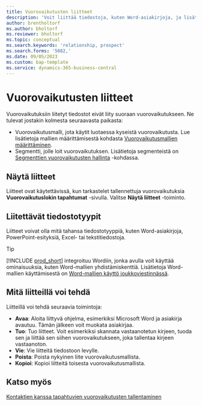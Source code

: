 ```yaml
---
title: Vuorovaikutusten liitteet
description: 'Voit liittää tiedostoja, kuten Word-asiakirjoja, ja lisätä vuorovaikutustietoja.'
author: brentholtorf
ms.author: bholtorf
ms.reviewer: bholtorf
ms.topic: conceptual
ms.search.keywords: 'relationship, prospect'
ms.search.forms: '5082,'
ms.date: 09/05/2023
ms.custom: bap-template
ms.service: dynamics-365-business-central
---
```

# Vuorovaikutusten liitteet

Vuorovaikutuksiin liitetyt tiedostot eivät liity suoraan vuorovaikutukseen. Ne tulevat jostakin kolmesta seuraavasta paikasta:

* Vuorovaikutusmalli, jota käytit luotaessa kyseistä vuorovaikutusta. Lue lisätietoja mallien määrittämisestä kohdasta [Vuorovaikutusmallien määrittäminen](marketing-interactions.md#set-up-interaction-templates).
* Segmentti, jolle loit vuorovaikutuksen. Lisätietoja segmenteistä on [Segmenttien vuorovaikutusten hallinta](marketing-interaction-segments.md) -kohdassa.

## Näytä liitteet

Liitteet ovat käytettävissä, kun tarkastelet tallennettuja vuorovaikutuksia **Vuorovaikutuslokin tapahtumat** -sivulla. Valitse **Näytä liitteet** -toiminto.

## Liitettävät tiedostotyypit

Liitteet voivat olla mitä tahansa tiedostotyyppiä, kuten Word-asiakirjoja, PowerPoint-esityksiä, Excel- tai tekstitiedostoja.

> [!TIP]
> [!INCLUDE [prod_short](includes/prod_short.md)] integroituu Wordiin, jonka avulla voit käyttää ominaisuuksia, kuten Word-mallien yhdistämiskenttiä. Lisätietoja Word-mallien käyttämisestä on [Word-mallien käyttö joukkoviestinnässä](ui-mail-merge.md).

## Mitä liitteillä voi tehdä

Liitteillä voi tehdä seuraavia toimintoja:

* **Avaa**: Aloita liittyvä ohjelma, esimerkiksi Microsoft Word ja asiakirja avautuu. Tämän jälkeen voit muokata asiakirjaa.
* **Tuo**: Tuo liitteet. Voit esimerkiksi skannata vastaanotetun kirjeen, tuoda sen ja liittää sen siihen vuorovaikutukseen, joka tallentaa kirjeen vastaanoton.
* **Vie**: Vie liitteitä tiedostoon levylle.
* **Poista**: Poista nykyinen liite vuorovaikutusmallista.
* **Kopioi**: Kopioi liitteitä toisesta vuorovaikutusmallista.

## Katso myös

[Kontaktien kanssa tapahtuvien vuorovaikutusten tallentaminen](marketing-interactions.md)  
